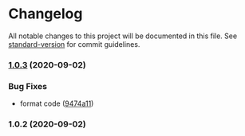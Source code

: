 # Changelog

All notable changes to this project will be documented in this file. See [standard-version](https://github.com/conventional-changelog/standard-version) for commit guidelines.

### [1.0.3](https://github.com/MissNanLan/toolkit/compare/v1.0.2...v1.0.3) (2020-09-02)


### Bug Fixes

* format code ([9474a11](https://github.com/MissNanLan/toolkit/commit/9474a11ccf296100efe07c62c0c143b8df2f8fec))

### 1.0.2 (2020-09-02)
